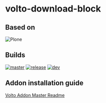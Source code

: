 # volto-download-block

## Based on
![Plone](https://img.shields.io/badge/Plone-6.0.0b3-blue.svg)

## Builds
[![master](https://code.interaktiv.de/interaktiv/volto/volto-animated-layers-block/badges/master/pipeline.svg?key_text=master)](https://code.interaktiv.de/interaktiv/volto/volto-download-block/pipelines?ref=master)
[![release](https://code.interaktiv.de/interaktiv/volto/volto-animated-layers-block/badges/release/pipeline.svg?key_text=release)](https://code.interaktiv.de/interaktiv/volto/volto-download-block/pipelines?ref=release)
[![dev](https://code.interaktiv.de/interaktiv/volto/volto-animated-layers-block/badges/dev/pipeline.svg?key_text=dev)](https://code.interaktiv.de/interaktiv/volto/volto-download-block/pipelines?ref=dev)

## Addon installation guide
[Volto Addon Master Readme](https://doku.interaktiv.de/cms/plone-cms/volto-addon-master-readme)
